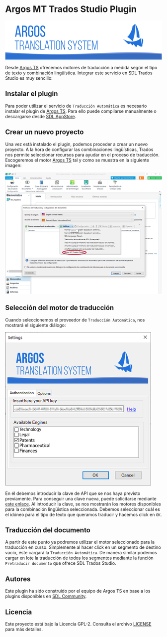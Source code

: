 # Argos MT Trados Studio Plugin
![](_media/banner.png)

Desde [Argos TS](https://argos-ts.com/) ofrecemos motores de traducción a medida según el tipo de texto y combinación lingüística. Integrar este servicio en SDL Trados Studio es muy sencillo:


## Instalar el plugin

Para poder utilizar el servicio de `Traducción Automática` es necesario instalar el plugin de [Argos TS](https://argos-ts.com/). Para ello puede compilarse manualmente o descargarse desde [SDL AppStore](https://appstore.sdl.com/).

## Crear un nuevo proyecto

Una vez está instalado el plugin, podemos proceder a crear un nuevo proyecto. A la hora de configurar las combinaciones lingüísticas, Trados nos permite seleccionar recursos para ayudar en el proceso de traducción. Escogeremos el motor [Argos TS](https://argos-ts.com/) tal y como se muestra en la siguiente imagen:

![Motor de traducción](_media/nuevo-proyecto-trados.png)

## Selección del motor de traducción

Cuando seleccionemos el proveedor de `Traducción Automática`, nos mostrará el siguiente diálogo:

![Motor de traducción](_media/plugin-trados.png)

En él debemos introducir la clave de API que se nos haya previsto previamente. Para conseguir una clave nueva, puede solicitarse mediante [este enlace](https://argos-ts.com/contacto/).
Al introducir la clave, se nos mostrarán los motores disponibles para la combinación lingüística seleccionada. Debemos seleccionar cuál es el idóneo para el tipo de texto que queramos traducir y hacemos click en `OK`.

## Traducción del documento

A partir de este punto ya podremos utilizar el motor seleccionado para la traducción en curso. Simplemente al hacer click en un segmento de destino vacío, éste cargará la `Traducción Automática`. De manera similar podemos cargar en lote la traducción de todos los segmentos mediante la función `Pretraducir documento` que ofrece SDL Trados Studio.

## Autores

Este plugin ha sido construido por el equipo de Argos TS en base a los plugins disponibles en [SDL Community](https://github.com/sdl/Sdl-Community).

## Licencia

Este proyecto está bajo la Licencia GPL-2. Consulta el archivo [LICENSE](LICENSE) para más detalles.

